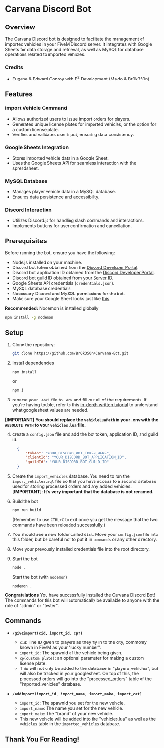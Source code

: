 # Carvana Discord Bot

## Overview

The Carvana Discord bot is designed to facilitate the management of imported vehicles in your FiveM Discord server. It integrates with Google Sheets for data storage and retrieval, as well as MySQL for database operations related to imported vehicles.

### Credits
- Eugene & Edward Conroy with E<sup>2</sup> Development (Maldo & Br0k350n)

## Features

### Import Vehicle Command

- Allows authorized users to issue import orders for players.
- Generates unique license plates for imported vehicles, or the option for a custom license plate.
- Verifies and validates user input, ensuring data consistency.

### Google Sheets Integration

- Stores imported vehicle data in a Google Sheet.
- Uses the Google Sheets API for seamless interaction with the spreadsheet.

### MySQL Database

- Manages player vehicle data in a MySQL database.
- Ensures data persistence and accessibility.

### Discord Interaction

- Utilizes Discord.js for handling slash commands and interactions.
- Implements buttons for user confirmation and cancellation.

## Prerequisites

Before running the bot, ensure you have the following:

- Node.js installed on your machine.
- Discord bot token obtained from the [Discord Developer Portal](https://discord.com/developers/applications).
- Discord bot application ID obtained from the [Discord Developer Portal](https://discord.com/developers/applications).
- Discord bot guild ID obtained from your [Server ID](https://www.alphr.com/discord-find-server-id/).
- Google Sheets API credentials (`credentials.json`).
- MySQL database credentials.
- Necessary Discord and MySQL permissions for the bot.
- Make sure your Google Sheet looks just like [this](https://docs.google.com/spreadsheets/d/109znreK_uf8wyWw8QslsLin__uYj__d_3E3bWB9Kl00/edit?usp=sharing)

**Recommended:** Nodemon is installed globally

  ```bash
  npm install -g nodemon
  ```
## Setup
1. Clone the repository:

   ```bash
   git clone https://github.com/Br0k350n/Carvana-Bot.git
   ```
2. Install dependencies

    ```bash
    npm install
    ```
    or 
    ```bash
    npm i
    ```
3. rename your ```.env1``` file to ```.env``` and fill out all of the requirements. If you're having touble, refer to this [in-depth written tutorial](https://dev.to/ku6ryo/google-sheets-api-in-typescript-setup-and-hello-world-10oh) to understand what googlesheet values are needed. 

**[IMPORTANT]** **You should replace the ```vehicleLuaPath``` in your .env with the ```ABSOLUTE PATH``` to your ```vehicles.lua``` file.**

4. create a ```config.json``` file and add the bot token, application ID, and guild id.
    ```json
      {
          "token": "YOUR_DISCORD_BOT_TOKEN_HERE",
          "clientId": "YOUR_DISCORD_BOT_APPLICATION_ID",
          "guildId": "YOUR_DISCORD_BOT_GUILD_ID"
      }
    ```
5. Create the ```import_vehicles``` database. You need to run the ```import_vehicles.sql``` file so that you have access to a second database used for storing processed orders and any added vehicles. 
  [**IMPORTANT**]: **It's very important that the database is not renamed.**

6. Build the bot
   ```bash
   npm run build
   ```
    (Remember to use ```CTRL+C``` to exit once you get the message that the two commands have been reloaded successfully.)
7. You should see a new folder called ```dist```. Move your ```config.json``` file into this folder, but be careful not to put it in ```commands``` or any other directory.
8. Move your prevously installed credentials file into the root directory.
9. Start the bot
   ```bash
   node .
   ```
   Start the bot (with ```nodemon```)
   ```
   nodemon .
   ```

**Congratulations** You have successfully installed the Carvana Discord Bot! The commands for this bot will automatically be available to anyone with the role of "admin" or "tester".
## Commands
  - **```/giveimport(cid, import_id, cp?)```**
    - ```cid```: The ID given to players as they fly in to the city, commonly known in FiveM as your "lucky number".
    - ```import_id```: The spawnid of the vehicle being given.
    - ```cp(custom plate)```: an optional parameter for making a custom license plate.
    - This will not only be added to the database in "players_vehicles", but will also be tracked in your googlesheet. On top of this, the processed orders will go into the "processed_orders" table of the "imported_vehicles" database.

- **```/addimport(import_id, import_name, import_make, import_cat)```**
  - ```import_id```: The spawnid you set for the new vehicle.
  - ```import_name```: The name you set for the new vehicle.
  - ```import_make```: The "brand" of your new vehicle.
  - This new vehicle will be added into the "vehicles.lua" as well as the ```vehicles``` table in the ```imported_vehicles``` database.

## Thank You For Reading!
    
